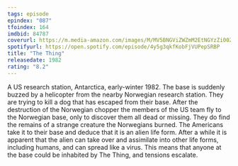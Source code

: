 ```yaml
---
tags: episode
epindex: "087"
tfoindex: 164
imdbid: 84787
coverurl: https://m.media-amazon.com/images/M/MV5BNGViZWZmM2EtNGYzZi00ZDAyLTk3ODMtNzIyZTBjN2Y1NmM1XkEyXkFqcGdeQXVyNTAyODkwOQ@@._V1_SX202_CR0,0,202,300_.jpg
spotifyurl: https://open.spotify.com/episode/4y5g3qkfKobFjVUPepSRBP
title: "The Thing"
releasedate: 1982
rating: "8.2"
---
```


A US research station, Antarctica, early-winter 1982. The base is suddenly buzzed by a helicopter from the nearby Norwegian research station. They are trying to kill a dog that has escaped from their base. After the destruction of the Norwegian chopper the members of the US team fly to the Norwegian base, only to discover them all dead or missing. They do find the remains of a strange creature the Norwegians burned. The Americans take it to their base and deduce that it is an alien life form. After a while it is apparent that the alien can take over and assimilate into other life forms, including humans, and can spread like a virus. This means that anyone at the base could be inhabited by The Thing, and tensions escalate.